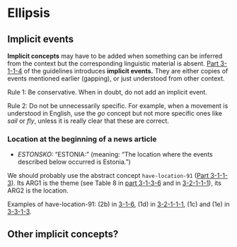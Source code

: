 # Ellipsis

## Implicit events

**Implicit concepts** may have to be added when something can be inferred
from the context but the corresponding linguistic material is absent. [Part
3-1-1-4](https://github.com/umr4nlp/umr-guidelines/blob/master/guidelines.md#part-3-1-1-4-implicit-events)
of the guidelines introduces **implicit events.** They are either copies of
events mentioned earlier (gapping), or just understood from other context.

Rule 1: Be conservative. When in doubt, do not add an implicit event.

Rule 2: Do not be unnecessarily specific. For example, when a movement is
understood in English, use the _go_ concept but not more specific ones like
_sail_ or _fly_, unless it is really clear that these are correct.

### Location at the beginning of a news article

* _ESTONSKO:_ “ESTONIA:” (meaning: “The location where the events described
below occurred is Estonia.”)

We should probably use the abstract concept `have-location-91` ([Part
3-1-1-3](https://github.com/umr4nlp/umr-guidelines/blob/master/guidelines.md#part-3-1-1-3-states-and-entities)).
Its ARG1 is the theme (see Table 8 in [part
3-1-3-6](https://github.com/umr4nlp/umr-guidelines/blob/master/guidelines.md#part-3-1-3-6-non-verbal-clauses)
and in
[3-2-1-1-1](https://github.com/umr4nlp/umr-guidelines/blob/master/guidelines.md#part-3-2-1-1-1-non-verbal-clauses)),
its ARG2 is the location.

Examples of have-location-91: (2b) in
[3-1-6](https://github.com/umr4nlp/umr-guidelines/blob/master/guidelines.md#part-3-1-6-discourse-relations),
(1d) in
[3-2-1-1-1](https://github.com/umr4nlp/umr-guidelines/blob/master/guidelines.md#part-3-2-1-1-1-non-verbal-clauses),
(1c) and (1e) in
[3-3-1-3](https://github.com/umr4nlp/umr-guidelines/blob/master/guidelines.md#part-3-3-1-3-state).

## Other implicit concepts?
